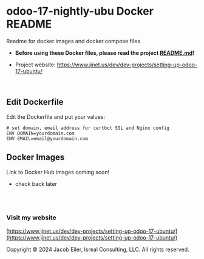 # odoo-17-nightly-ubu Docker README
Readme for docker images and docker compose files
<br/>

- **Before using these Docker files, please read the project [README.md](https://github.com/j-isreal/odoo-17-nightly-ubu/blob/main/README.md)!**

- Project website: https://www.jinet.us/dev/dev-projects/setting-up-odoo-17-ubuntu/

<br />

## Edit Dockerfile
Edit the Dockerfile and put your values:
```
# set domain, email address for certbot SSL and Nginx config
ENV DOMAIN=yourdomain.com
ENV EMAIL=email@yourdomain.com
```

## Docker Images
Link to Docker Hub images coming soon!

- check back later



<br/><br/>

### Visit my website

[https://www.jinet.us/dev/dev-projects/setting-up-odoo-17-ubuntu/](https://www.jinet.us/dev/dev-projects/setting-up-odoo-17-ubuntu/)

Copyright &copy; 2024 Jacob Eiler, Isreal Consulting, LLC.  All rights reserved.
